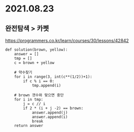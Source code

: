 # 2021.08.23 

## 완전탐색 > 카펫

https://programmers.co.kr/learn/courses/30/lessons/42842

```
def solution(brown, yellow):
    answer = []
    tmp = []
    c = brown + yellow
    
    # 약수찾기
    for i in range(3, int(c**(1/2))+1):
        if c % i == 0:
            tmp.append(i)
            
    # brown 갯수와 맞으면 중단
    for i in tmp:
        j = c // i
        if 2 * (i + j -2) == brown:
            answer.append(j)
            answer.append(i)
            break
    return answer
```

